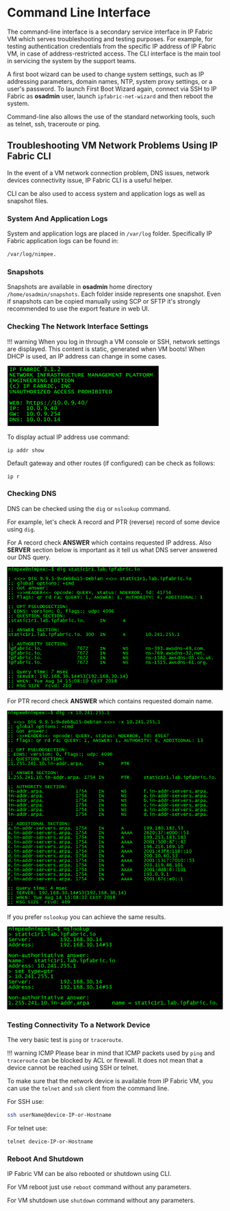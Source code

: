 # Command Line Interface

The command-line interface is a secondary service interface in IP Fabric VM which serves troubleshooting and testing purposes. For example, for testing authentication credentials from the specific IP address of IP
Fabric VM, in case of address-restricted access. The CLI interface is the main tool in servicing the system by the support teams.

A first boot wizard can be used to change system settings, such as IP addressing parameters, domain names, NTP, system proxy settings, or a user's password. To launch First Boot Wizard again, connect via SSH to IP Fabric as **osadmin** user, launch `ipfabric-net-wizard` and then reboot the system.

Command-line also allows the use of the standard networking tools, such as telnet, ssh, traceroute or ping.

## Troubleshooting VM Network Problems Using IP Fabric CLI

In the event of a VM network connection problem, DNS issues, network devices connectivity issue, IP Fabric CLI is a useful helper.

CLI can be also used to access system and application logs as well as snapshot files.

### System And Application Logs

System and application logs are placed in `/var/log` folder. Specifically IP Fabric application logs can be found in:

```bash
/var/log/nimpee.
```

### Snapshots

Snapshots are available in **osadmin** home directory `/home/osadmin/snapshots`. Each folder inside represents one snapshot. Even if snapshots can be copied manually using SCP or SFTP it's strongly recommended to use the export feature in web UI.

### Checking The Network Interface Settings

!!! warning
	When you log in through a VM console or SSH, network settings are displayed. This content is static, generated when VM boots! When DHCP is used, an IP address can change in some cases.

![VM IP](vm_ip.png)

To display actual IP address use command:

```shell
ip addr show
```

Default gateway and other routes (if configured) can be check as follows:

```shell
ip r
```

### Checking DNS

DNS can be checked using the `dig` or `nslookup` command.

For example, let's check A record and PTR (reverse) record of some device using `dig`.

For A record check **ANSWER** which contains requested IP address. Also **SERVER** section below is important as it tell us what DNS server answered our DNS query.

![DNS A record](dns_a_rec.png)

For PTR record check **ANSWER** which contains requested domain name.

![DNS PTR record](dns_ptr_rec.png)

If you prefer `nslookup` you can achieve the same results.

![nslookup](nslookup.png)

### Testing Connectivity To a Network Device

The very basic test is `ping` or `traceroute`.

!!! warning ICMP
	Please bear in mind that ICMP packets used by `ping` and `traceroute` can be blocked by ACL or firewall. It does not mean that a device cannot be reached using SSH or telnet.

To make sure that the network device is available from IP Fabric VM, you
can use the `telnet` and `ssh` client from the command line.

For SSH use:

```bash
ssh userName@device-IP-or-Hostname
```

For telnet use:

```shell
telnet device-IP-or-Hostname
```

### Reboot And Shutdown

IP Fabric VM can be also rebooted or shutdown using CLI.

For VM reboot just use `reboot` command without any parameters.

For VM shutdown use `shutdown` command without any parameters.
